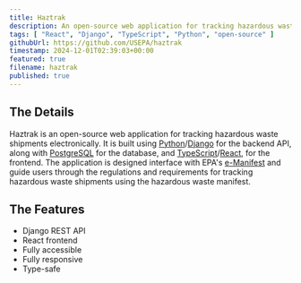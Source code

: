 ```yaml
---
title: Haztrak
description: An open-source web application for tracking hazardous waste shipments electronically.
tags: [ "React", "Django", "TypeScript", "Python", "open-source" ]
githubUrl: https://github.com/USEPA/haztrak
timestamp: 2024-12-01T02:39:03+00:00
featured: true
filename: haztrak
published: true
---
```


## The Details

Haztrak is an open-source web application for tracking hazardous waste shipments electronically.
It is built using [Python](https://www.python.org/)/[Django](https://www.djangoproject.com/)
for the backend API, along with [PostgreSQL](https://www.postgresql.org/) for the database,
and [TypeScript](https://www.typescriptlang.org/)/[React](https://react.dev/), for the frontend.
The application is designed interface with EPA's [e-Manifest](https://www.epa.gov/e-manifest)
and guide users through the regulations and requirements for tracking hazardous waste shipments
using the hazardous waste manifest.

## The Features

- Django REST API
- React frontend
- Fully accessible
- Fully responsive
- Type-safe
